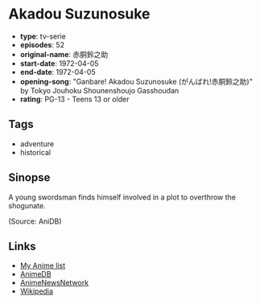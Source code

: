 # Akadou Suzunosuke

-   **type**: tv-serie
-   **episodes**: 52
-   **original-name**: 赤胴鈴之助
-   **start-date**: 1972-04-05
-   **end-date**: 1972-04-05
-   **opening-song**: "Ganbare! Akadou Suzunosuke (がんばれ!赤胴鈴之助)" by Tokyo Jouhoku Shounenshoujo Gasshoudan
-   **rating**: PG-13 - Teens 13 or older

## Tags

-   adventure
-   historical

## Sinopse

A young swordsman finds himself involved in a plot to overthrow the shogunate.

(Source: AniDB)

## Links

-   [My Anime list](https://myanimelist.net/anime/11275/Akadou_Suzunosuke)
-   [AnimeDB](http://anidb.info/perl-bin/animedb.pl?show=anime&aid=3071)
-   [AnimeNewsNetwork](http://www.animenewsnetwork.com/encyclopedia/anime.php?id=1068)
-   [Wikipedia](http://ja.wikipedia.org/wiki/赤胴鈴之助#.E3.82.A2.E3.83.8B.E3.83.A1)
